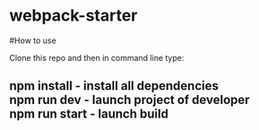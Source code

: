 # webpack-starter

#How to use

Clone this repo and then in command line type:

npm install - install all dependencies </br>
npm run dev - launch project of developer </br>
npm run start - launch build </br>
--